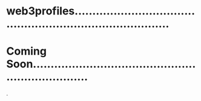 # web3profiles................................................................................
# Coming Soon.....................................................................
.
